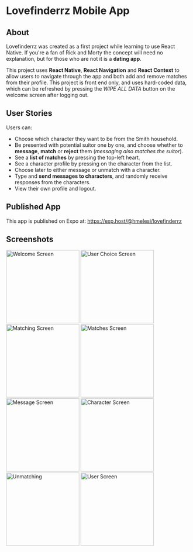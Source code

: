 # Lovefinderrz Mobile App

## About

Lovefinderrz was created as a first project while learning to use React Native. If you're a fan of Rick and Morty the concept will need no explanation, but for those who are not it is a **dating app**.

This project uses **React Native**, **React Navigation** and **React Context** to allow users to navigate through the app and both add and remove matches from their profile. This project is front end only, and uses hard-coded data, which can be refreshed by pressing the _WIPE ALL DATA_ button on the welcome screen after logging out.

## User Stories

Users can:

- Choose which character they want to be from the Smith household.
- Be presented with potential suitor one by one, and choose whether to **message**, **match** or **reject** them (_messaging also matches the suitor_).
- See a **list of matches** by pressing the top-left heart.
- See a character profile by pressing on the character from the list.
- Choose later to either message or unmatch with a character.
- Type and **send messages to characters**, and randomly receive responses from the characters.
- View their own profile and logout.

## Published App

This app is published on Expo at: https://exp.host/@hmelesi/lovefinderrz

## Screenshots

<div style="display:flex, flex-direction:row, flex-wrap:wrap">
<img src="https://iili.io/doOeql.png" alt='Welcome Screen' width="200">
<img src="https://iili.io/doOvgS.png" alt='User Choice Screen' width="200">
<img src="https://iili.io/doOk12.png" alt='Matching Screen' width="200">
<img src="https://iili.io/doOwXf.png" alt='Matches Screen' width="200">
<img src="https://iili.io/doOWen.png" alt='Message Screen' width="200">
<img src="https://iili.io/doOXbs.png" alt='Character Screen' width="200">
<img src="https://iili.io/doONs4.png" alt='Unmatching' width="200">
<img src="https://iili.io/doOjzG.png" alt='User Screen' width="200">
</div>
